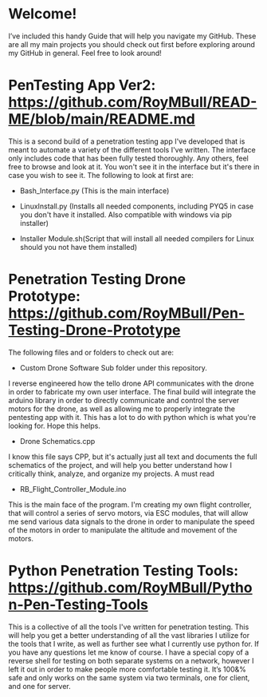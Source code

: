# Welcome!

I’ve included this handy Guide that will help you navigate my GitHub. These are all my main projects you should check out first before exploring around my GitHub in general. Feel free to look around!

# PenTesting App Ver2: https://github.com/RoyMBull/READ-ME/blob/main/README.md

   This is a second build of a penetration testing app I've developed that is meant to automate     a variety of the different tools I've written. The interface only includes      code that has been fully tested thoroughly. Any others,  feel free to browse and look at it. You won't see it in the interface but it's there in case you wish to see it.        The following to look at first are:

   * Bash_Interface.py (This is the main interface)
      
   * LinuxInstall.py (Installs all needed components, including PYQ5 in case you don't have it installed. Also compatible with windows via pip installer)
      
   * Installer Module.sh(Script that will install all needed compilers for Linux should you not have them installed)

# Penetration Testing Drone Prototype: https://github.com/RoyMBull/Pen-Testing-Drone-Prototype
       
  The following files and or folders to check out are:
      
   * Custom Drone Software Sub folder under this repository. 

   I reverse engineered how the tello drone API communicates with the drone in order to fabricate my own user interface. The final build will integrate the arduino library in      order to directly communicate and control the server motors for the drone, as well as allowing me to properly integrate the pentesting app with it. This has a lot to do with    python which is what you're looking for. Hope this helps.
       
   * Drone Schematics.cpp

   I know this file says CPP, but it's actually just all text and documents the full schematics of the project, and will help you better understand how I critically think,          analyze, and organize my projects. A must read
       
   * RB_Flight_Controller_Module.ino
              
   This is the main face of the program. I'm creating my own flight controller, that will control a series of servo motors, via ESC modules, that will allow me send various        data signals to the drone in order to manipulate the speed of the motors in order to manipulate the altitude and movement of the motors. 

# Python Penetration Testing Tools: https://github.com/RoyMBull/Python-Pen-Testing-Tools
      
   This is a collective of all the tools I've written for penetration testing. This will help you get a better understanding of all the vast libraries I utilize for the tools      that I write, as well as further see what I currently use python for. If you have any questions let me know of course. I have a special copy of a reverse shell for testing on    both separate systems on a network, however I left it out in order to make people more comfortable testing it. It’s 100&% safe and only works on the same system via two          terminals, one for client, and one for server.
